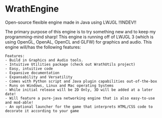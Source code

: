 # WrathEngine
Open-source flexible engine made in Java using LWJGL    !!INDEV!!

The primary purpose of this engine is to try something new and to keep my programming-mind sharp! This engine is running off
of LWJGL 3 (which is using OpenGL, OpenAL, OpenCL and GLFW) for graphics and audio. This engine will/has the following features:
    
    Features:
    - Build in Graphics and Audio tools.
    - Intuitive Utilities package (check out WrathUtils project)
    - Easy, intuitive code
    - Expansive documentation
    - Expansability and Versatility
    - Comes with Python script and Java plugin capabilities out-of-the-box
    - Runs on Windows, Linux and Mac operating Systems
    - While initial release will be 2D Only, 3D will be added at a later date!
    - Will feature a pure-java networking engine that is also easy-to-use and mod-able!
    - An optional launcher for the game that interprets HTML/CSS code to decorate it according to your game
